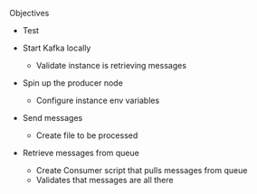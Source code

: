 

Objectives

* Test 

* Start Kafka locally
    * Validate instance is retrieving messages

* Spin up the producer node
    * Configure instance env variables

* Send messages
    * Create file to be processed

* Retrieve messages from queue
    * Create Consumer script that pulls messages from queue
    * Validates that messages are all there


